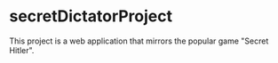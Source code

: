 # secretDictatorProject
This project is a web application that mirrors the popular game "Secret Hitler".
